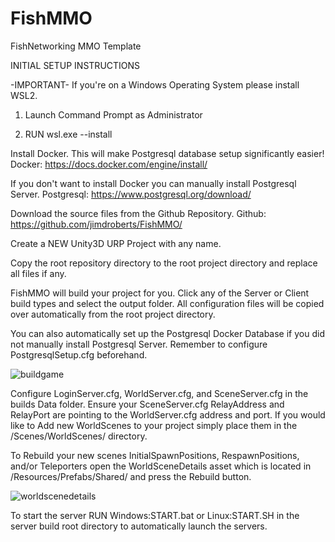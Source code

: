 # FishMMO
FishNetworking MMO Template

INITIAL SETUP INSTRUCTIONS

-IMPORTANT-
If you're on a Windows Operating System please install WSL2.

1) Launch Command Prompt as Administrator

2) RUN wsl.exe --install

Install Docker. This will make Postgresql database setup significantly easier!
Docker: https://docs.docker.com/engine/install/

If you don't want to install Docker you can manually install Postgresql Server.
Postgresql: https://www.postgresql.org/download/

Download the source files from the Github Repository.
Github: https://github.com/jimdroberts/FishMMO/

Create a NEW Unity3D URP Project with any name.

Copy the root repository directory to the root project directory and replace all files if any.

FishMMO will build your project for you.
Click any of the Server or Client build types and select the output folder.
All configuration files will be copied over automatically from the root project directory.

You can also automatically set up the Postgresql Docker Database if you did not manually install Postgresql Server.
Remember to configure PostgresqlSetup.cfg beforehand.

![buildgame](https://user-images.githubusercontent.com/19621936/233815094-711358a3-ca4b-44c4-84ea-b2c56b771c56.png)

Configure LoginServer.cfg, WorldServer.cfg, and SceneServer.cfg in the builds Data folder.
Ensure your SceneServer.cfg RelayAddress and RelayPort are pointing to the WorldServer.cfg address and port.
If you would like to Add new WorldScenes to your project simply place them in the /Scenes/WorldScenes/ directory.

To Rebuild your new scenes InitialSpawnPositions, RespawnPositions, and/or Teleporters open the
WorldSceneDetails asset which is located in /Resources/Prefabs/Shared/ and press the Rebuild button.

![worldscenedetails](https://user-images.githubusercontent.com/19621936/233815140-ce430187-a1cf-4ca1-8c9c-e4ff579af223.png)

To start the server RUN Windows:START.bat or Linux:START.SH in the server build root directory to automatically launch the servers.
